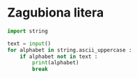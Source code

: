 # Zagubiona litera

```python
import string

text = input()
for alphabet in string.ascii_uppercase :
    if alphabet not in text :
        print(alphabet)
        break
```
